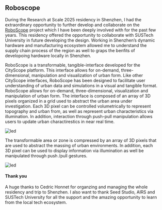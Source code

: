 ## Roboscope 


During the Research at Scale 2025 residency in Shenzhen, I had the extraordinary opportunity to further develop and collaborate on the [RoboScope](https://www.media.mit.edu/projects/roboscope/overview/) project which I have been deeply involved with for the past few years. This residency offered the opportunity to collaborate with SUSTech University in future developing the design. Working in Shenzhen’s dynamic hardware and manufacturing  ecosystem allowed me to understand the supply chain process of the region as well to graps the benfits of developoing hardware locally in Shenzhen.



RoboScope is a transformable, tangible-interface developed for the CityScope platform. This interface allows for on-demand, three-dimensional, manipulation and visualization of urban form. Like other CityScope interfaces, RoboScope has been designed to facilitate user understanding of urban data and simulations in a visual and tangible format.
RoboScope  allows for on-demand, three-dimensional, visualization and manipulation of urban form. The interface is composed of an array of 3D pixels organized in a grid used to abstract the urban area under investigation. Each 3D pixel can be controlled volumetrically to represent topography and urban from, as well as represent urban characteristics via  illumination. In addition, interaction through push-pull manipulation allows users to update urban charactirestics in near real time.  

![led](ezgif.com-gif-maker.gif.1400x1400.gif)

The transformable area or zone is compressed by an array of 3D pixels that are used to abstract the massing of urban environments. In addition, each 3D pixel can be used to display information via illumination as well be manipulated through push /pull gestures.  

![led](modules.gif.1400x1400.gif)




#### Thank you
A huge thanks to Cedric Honnet for organzing and managing the whole residency and trip to Shenzhen. I also want to thank Seed Studio, AIRS and SUSTech University for all the support and the amazing opportunity to learn from the local tech ecosystem. 

